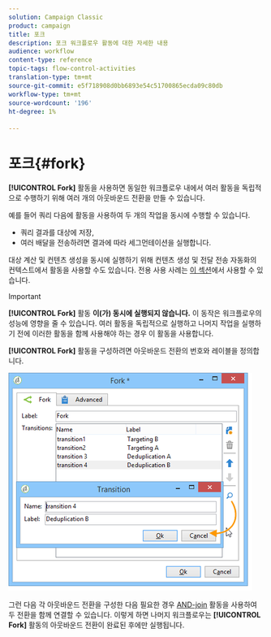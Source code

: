 ```yaml
---
solution: Campaign Classic
product: campaign
title: 포크
description: 포크 워크플로우 활동에 대한 자세한 내용
audience: workflow
content-type: reference
topic-tags: flow-control-activities
translation-type: tm+mt
source-git-commit: e5f718908d0bb6893e54c51700865ecda09c80db
workflow-type: tm+mt
source-wordcount: '196'
ht-degree: 1%

---
```



# 포크{#fork}

**[!UICONTROL Fork]** 활동을 사용하면 동일한 워크플로우 내에서 여러 활동을 독립적으로 수행하기 위해 여러 개의 아웃바운드 전환을 만들 수 있습니다.

예를 들어 쿼리 다음에 활동을 사용하여 두 개의 작업을 동시에 수행할 수 있습니다.

* 쿼리 결과를 대상에 저장,
* 여러 배달을 전송하려면 결과에 따라 세그먼테이션을 실행합니다.

대상 계산 및 컨텐츠 생성을 동시에 실행하기 위해 컨텐츠 생성 및 전달 전송 자동화의 컨텍스트에서 활동을 사용할 수도 있습니다. 전용 사용 사례는 [이 섹션](../../delivery/using/automating-via-workflows.md#creating-the-delivery-and-its-content)에서 사용할 수 있습니다.

>[!IMPORTANT]
>
>**[!UICONTROL Fork]** 활동 **이(가) 동시에 실행되지 않습니다.** 이 동작은 워크플로우의 성능에 영향을 줄 수 있습니다. 여러 활동을 독립적으로 실행하고 나머지 작업을 실행하기 전에 이러한 활동을 함께 사용해야 하는 경우 이 활동을 사용합니다.

**[!UICONTROL Fork]** 활동을 구성하려면 아웃바운드 전환의 번호와 레이블을 정의합니다.

![](assets/s_user_segmentation_fork.png)

그런 다음 각 아웃바운드 전환을 구성한 다음 필요한 경우 [AND-join](../../workflow/using/and-join.md) 활동을 사용하여 두 전환을 함께 연결할 수 있습니다. 이렇게 하면 나머지 워크플로우는 **[!UICONTROL Fork]** 활동의 아웃바운드 전환이 완료된 후에만 실행됩니다.
